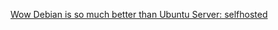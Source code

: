 
[Wow Debian is so much better than Ubuntu Server: selfhosted](https://www.reddit.com/r/selfhosted/comments/11jvm48/wow_debian_is_so_much_better_than_ubuntu_server)
